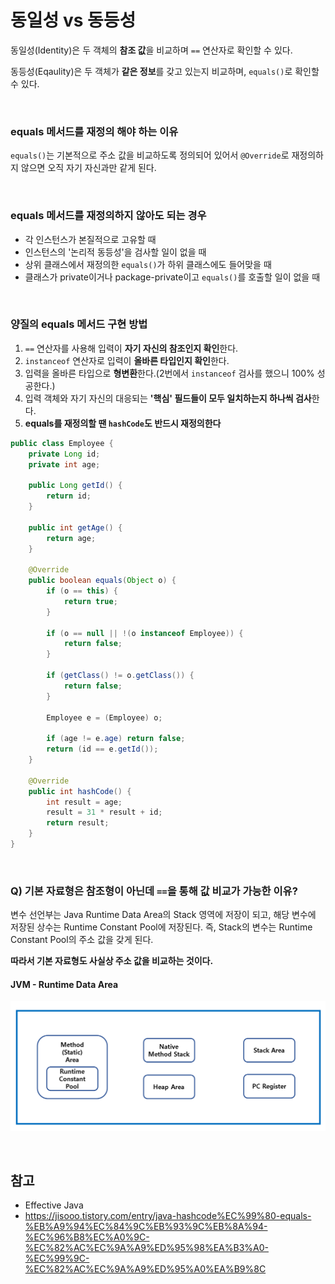 # 동일성 vs 동등성

동일성(Identity)은 두 객체의 **참조 값**을 비교하며 `==` 연산자로 확인할 수 있다.

동등성(Eqaulity)은 두 객체가 **같은 정보**를 갖고 있는지 비교하며, `equals()`로 확인할 수 있다.

<br>

### equals 메서드를 재정의 해야 하는 이유

`equals()`는 기본적으로 주소 값을 비교하도록 정의되어 있어서 `@Override`로 재정의하지 않으면 오직 자기 자신과만 같게 된다.

<br>

### equals 메서드를 재정의하지 않아도 되는 경우

- 각 인스턴스가 본질적으로 고유할 때
- 인스턴스의 '논리적 동등성'을 검사할 일이 없을 때
- 상위 클래스에서 재정의한 `equals()`가 하위 클래스에도 들어맞을 때
- 클래스가 private이거나 package-private이고 `equals()`를 호출할 일이 없을 때

<br>

### 양질의 equals 메서드 구현 방법

1. `==` 연산자를 사용해 입력이 **자기 자신의 참조인지 확인**한다.
2. `instanceof` 연산자로 입력이 **올바른 타입인지 확인**한다.
3. 입력을 올바른 타입으로 **형변환**한다.(2번에서 `instanceof` 검사를 했으니 100% 성공한다.)
4. 입력 객체와 자기 자신의 대응되는 **'핵심' 필드들이 모두 일치하는지 하나씩 검사**한다.
5. **equals를 재정의할 땐 `hashCode`도 반드시 재정의한다**

```java
public class Employee {
    private Long id;
    private int age;

    public Long getId() {
        return id;
    }

    public int getAge() {
        return age;
    }

    @Override
    public boolean equals(Object o) {
        if (o == this) {
            return true;
        }

        if (o == null || !(o instanceof Employee)) {
            return false;
        }

        if (getClass() != o.getClass()) {
            return false;
        }

        Employee e = (Employee) o;

        if (age != e.age) return false;
        return (id == e.getId());
    }

    @Override
    public int hashCode() {
        int result = age;
        result = 31 * result + id;
        return result;
    }
}
```

<br>

### Q) 기본 자료형은 참조형이 아닌데 `==`을 통해 값 비교가 가능한 이유?

변수 선언부는 Java Runtime Data Area의 Stack 영역에 저장이 되고, 해당 변수에 저장된 상수는 Runtime Constant Pool에 저장된다. 즉, Stack의 변수는 Runtime Constant Pool의 주소 값을 갖게 된다.

**따라서 기본 자료형도 사실상 주소 값을 비교하는 것이다.**

#### JVM - Runtime Data Area

![jvm-runtime-data-area](../resources/images/jvm-runtime-data-area.png)

<br>

## 참고

- Effective Java
- https://jisooo.tistory.com/entry/java-hashcode%EC%99%80-equals-%EB%A9%94%EC%84%9C%EB%93%9C%EB%8A%94-%EC%96%B8%EC%A0%9C-%EC%82%AC%EC%9A%A9%ED%95%98%EA%B3%A0-%EC%99%9C-%EC%82%AC%EC%9A%A9%ED%95%A0%EA%B9%8C
